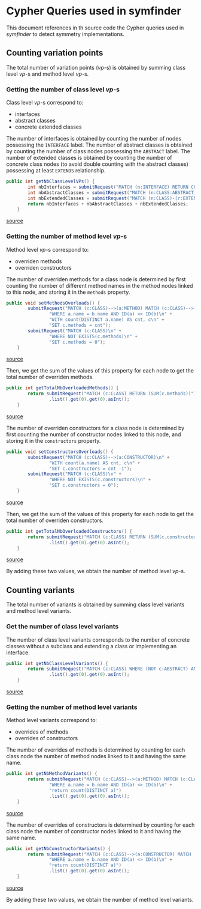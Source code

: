 # Cypher Queries used in symfinder

This document references in th source code the Cypher queries used in _symfinder_ to detect symmetry implementations.

## Counting variation points

The total number of variation points (_vp_-s) is obtained by summing class level _vp_-s and method level _vp_-s.

### Getting the number of class level _vp_-s

Class level _vp_-s correspond to:
- interfaces
- abstract classes
- concrete extended classes

The number of interfaces is obtained by counting the number of nodes possessing the `INTERFACE` label.
The number of abstract classes is obtained by counting the number of class nodes possessing the `ABSTRACT` label.
The number of extended classes is obtained by counting the number of concrete class nodes (to avoid double counting with the abstract classes) possessing at least `EXTENDS` relationship.

```java
public int getNbClassLevelVPs() {
        int nbInterfaces = submitRequest("MATCH (n:INTERFACE) RETURN COUNT (n)").list().get(0).get(0).asInt();
        int nbAbstractClasses = submitRequest("MATCH (n:CLASS:ABSTRACT) RETURN COUNT (n)").list().get(0).get(0).asInt();
        int nbExtendedClasses = submitRequest("MATCH (n:CLASS)-[r:EXTENDS]->() WHERE NOT n:ABSTRACT RETURN COUNT (n)").list().get(0).get(0).asInt(); // we exclude abstracts as they are already counted
        return nbInterfaces + nbAbstractClasses + nbExtendedClasses;
    }
```
<a href="https://github.com/DeathStar3/symfinder-internal/blob/454b0aba4c50bd8c0523132568d77fe229c5d671/src/main/java/NeoGraph.java#L427">source</a>


### Getting the number of method level _vp_-s

Method level _vp_-s correspond to:
- overriden methods
- overriden constructors

The number of overriden methods for a class node is determined by first counting the number of different method names in the method nodes linked to this node, and storing it in the `methods` property.

```java
public void setMethodsOverloads() {
        submitRequest("MATCH (c:CLASS)-->(a:METHOD) MATCH (c:CLASS)-->(b:METHOD)\n" +
                "WHERE a.name = b.name AND ID(a) <> ID(b)\n" +
                "WITH count(DISTINCT a.name) AS cnt, c\n" +
                "SET c.methods = cnt");
        submitRequest("MATCH (c:CLASS)\n" +
                "WHERE NOT EXISTS(c.methods)\n" +
                "SET c.methods = 0");
    }
```
<a href="https://github.com/DeathStar3/symfinder-internal/blob/454b0aba4c50bd8c0523132568d77fe229c5d671/src/main/java/NeoGraph.java#L216">source</a>



Then, we get the sum of the values of this property for each node to get the total number of overriden methods.

```java
public int getTotalNbOverloadedMethods() {
        return submitRequest("MATCH (c:CLASS) RETURN (SUM(c.methods))")
                .list().get(0).get(0).asInt();
    }
```
<a href="https://github.com/DeathStar3/symfinder-internal/blob/454b0aba4c50bd8c0523132568d77fe229c5d671/src/main/java/NeoGraph.java#L389">source</a>

The number of overriden constructors for a class node is determined by first counting the number of constructor nodes linked to this node, and storing it in the `constructors` property.

```java
public void setConstructorsOverloads() {
        submitRequest("MATCH (c:CLASS)-->(a:CONSTRUCTOR)\n" +
                "WITH count(a.name) AS cnt, c\n" +
                "SET c.constructors = cnt -1");
        submitRequest("MATCH (c:CLASS)\n" +
                "WHERE NOT EXISTS(c.constructors)\n" +
                "SET c.constructors = 0");
    }
```
<a href="https://github.com/DeathStar3/symfinder-internal/blob/454b0aba4c50bd8c0523132568d77fe229c5d671/src/main/java/NeoGraph.java#L230">source</a>


Then, we get the sum of the values of this property for each node to get the total number of overriden constructors.

```java
public int getTotalNbOverloadedConstructors() {
        return submitRequest("MATCH (c:CLASS) RETURN (SUM(c.constructors))")
                .list().get(0).get(0).asInt();
    }
```
<a href="https://github.com/DeathStar3/symfinder-internal/blob/454b0aba4c50bd8c0523132568d77fe229c5d671/src/main/java/NeoGraph.java#L379">source</a>


By adding these two values, we obtain the number of method level _vp_-s.


## Counting variants

The total number of variants is obtained by summing class level variants and method level variants.

### Get the number of class level variants

The number of class level variants corresponds to the number of concrete classes without a subclass and extending a class or implementing an interface.

```java
public int getNbClassLevelVariants() {
        return submitRequest("MATCH (c:CLASS) WHERE (NOT c:ABSTRACT) AND ()-[:EXTENDS|:IMPLEMENTS]->(c) AND (NOT (c)-[:EXTENDS]->()) RETURN (COUNT(c))")
                .list().get(0).get(0).asInt();
    }
```
<a href="https://github.com/DeathStar3/symfinder-internal/blob/454b0aba4c50bd8c0523132568d77fe229c5d671/src/main/java/NeoGraph.java#L333">source</a>


### Getting the number of method level variants

Method level variants correspond to:
- overrides of methods
- overrides of constructors

The number of overrides of methods is determined by counting for each class node the number of method nodes linked to it and having the same name.

```java
public int getNbMethodVariants() {
        return submitRequest("MATCH (c:CLASS)-->(a:METHOD) MATCH (c:CLASS)-->(b:METHOD)\n" +
                "WHERE a.name = b.name AND ID(a) <> ID(b)\n" +
                "return count(DISTINCT a)")
                .list().get(0).get(0).asInt();
    }
```
<a href="https://github.com/DeathStar3/symfinder-internal/blob/454b0aba4c50bd8c0523132568d77fe229c5d671/src/main/java/NeoGraph.java#L354">source</a>

The number of overrides of constructors is determined by counting for each class node the number of constructor nodes linked to it and having the same name.

```java
public int getNbConstructorVariants() {
        return submitRequest("MATCH (c:CLASS)-->(a:CONSTRUCTOR) MATCH (c:CLASS)-->(b:CONSTRUCTOR)\n" +
                "WHERE a.name = b.name AND ID(a) <> ID(b)\n" +
                "return count(DISTINCT a)")
                .list().get(0).get(0).asInt();
    }
```
<a href="https://github.com/DeathStar3/symfinder-internal/blob/454b0aba4c50bd8c0523132568d77fe229c5d671/src/main/java/NeoGraph.java#L367">source</a>

By adding these two values, we obtain the number of method level variants.
